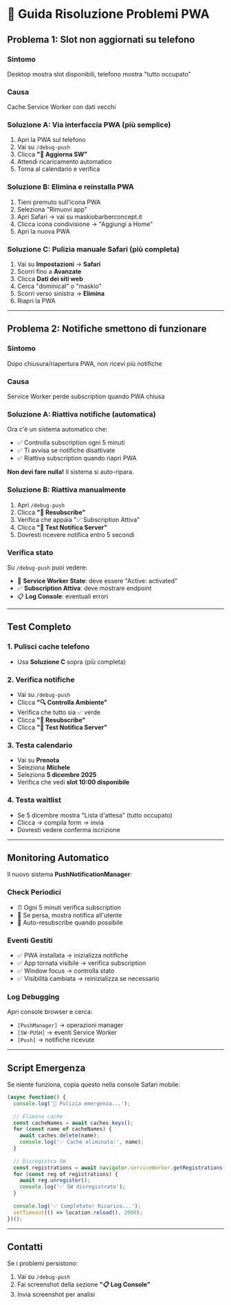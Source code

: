 # 🔧 Guida Risoluzione Problemi PWA

## Problema 1: Slot non aggiornati su telefono

### Sintomo
Desktop mostra slot disponibili, telefono mostra "tutto occupato"

### Causa
Cache Service Worker con dati vecchi

### Soluzione A: Via interfaccia PWA (più semplice)
1. Apri la PWA sul telefono
2. Vai su `/debug-push`
3. Clicca **"🔄 Aggiorna SW"**
4. Attendi ricaricamento automatico
5. Torna al calendario e verifica

### Soluzione B: Elimina e reinstalla PWA
1. Tieni premuto sull'icona PWA
2. Seleziona "Rimuovi app"
3. Apri Safari → vai su maskiobarberconcept.it
4. Clicca icona condivisione → "Aggiungi a Home"
5. Apri la nuova PWA

### Soluzione C: Pulizia manuale Safari (più completa)
1. Vai su **Impostazioni** → **Safari**
2. Scorri fino a **Avanzate**
3. Clicca **Dati dei siti web**
4. Cerca "dominical" o "maskio"
5. Scorri verso sinistra → **Elimina**
6. Riapri la PWA

---

## Problema 2: Notifiche smettono di funzionare

### Sintomo
Dopo chiusura/riapertura PWA, non ricevi più notifiche

### Causa
Service Worker perde subscription quando PWA chiusa

### Soluzione A: Riattiva notifiche (automatica)
Ora c'è un sistema automatico che:
- ✅ Controlla subscription ogni 5 minuti
- ✅ Ti avvisa se notifiche disattivate
- ✅ Riattiva subscription quando riapri PWA

**Non devi fare nulla!** Il sistema si auto-ripara.

### Soluzione B: Riattiva manualmente
1. Apri `/debug-push`
2. Clicca **"🔁 Resubscribe"**
3. Verifica che appaia "✅ Subscription Attiva"
4. Clicca **"🧪 Test Notifica Server"**
5. Dovresti ricevere notifica entro 5 secondi

### Verifica stato
Su `/debug-push` puoi vedere:
- 🔧 **Service Worker State**: deve essere "Active: activated"
- ✅ **Subscription Attiva**: deve mostrare endpoint
- 📋 **Log Console**: eventuali errori

---

## Test Completo

### 1. Pulisci cache telefono
- Usa **Soluzione C** sopra (più completa)

### 2. Verifica notifiche
- Vai su `/debug-push`
- Clicca **"🔍 Controlla Ambiente"**
- Verifica che tutto sia ✅ verde
- Clicca **"🔁 Resubscribe"**
- Clicca **"🧪 Test Notifica Server"**

### 3. Testa calendario
- Vai su **Prenota**
- Seleziona **Michele**
- Seleziona **5 dicembre 2025**
- Verifica che vedi **slot 10:00 disponibile**

### 4. Testa waitlist
- Se 5 dicembre mostra "Lista d'attesa" (tutto occupato)
- Clicca → compila form → invia
- Dovresti vedere conferma iscrizione

---

## Monitoring Automatico

Il nuovo sistema **PushNotificationManager**:

### Check Periodici
- ⏰ Ogni 5 minuti verifica subscription
- 🔄 Se persa, mostra notifica all'utente
- 📱 Auto-resubscribe quando possibile

### Eventi Gestiti
- ✅ PWA installata → inizializza notifiche
- ✅ App tornata visibile → verifica subscription
- ✅ Window focus → controlla stato
- ✅ Visibilità cambiata → reinizializza se necessario

### Log Debugging
Apri console browser e cerca:
- `[PushManager]` → operazioni manager
- `[SW-PUSH]` → eventi Service Worker
- `[Push]` → notifiche ricevute

---

## Script Emergenza

Se niente funziona, copia questo nella console Safari mobile:

```javascript
(async function() {
  console.log('🧹 Pulizia emergenza...');
  
  // Elimina cache
  const cacheNames = await caches.keys();
  for (const name of cacheNames) {
    await caches.delete(name);
    console.log('✅ Cache eliminata:', name);
  }
  
  // Disregistra SW
  const registrations = await navigator.serviceWorker.getRegistrations();
  for (const reg of registrations) {
    await reg.unregister();
    console.log('✅ SW disregistrato');
  }
  
  console.log('✅ Completato! Ricarico...');
  setTimeout(() => location.reload(), 2000);
})();
```

---

## Contatti

Se i problemi persistono:
1. Vai su `/debug-push`
2. Fai screenshot della sezione **"📋 Log Console"**
3. Invia screenshot per analisi
